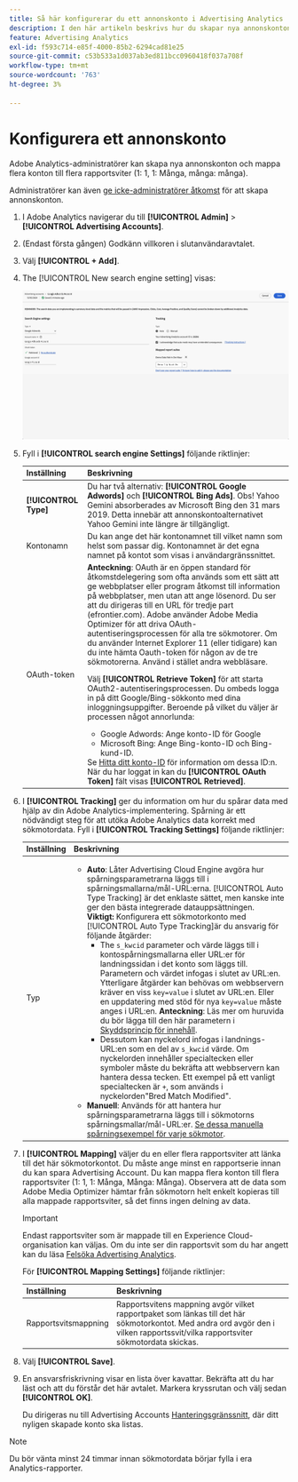 ```yaml
---
title: Så här konfigurerar du ett annonskonto i Advertising Analytics
description: I den här artikeln beskrivs hur du skapar nya annonskonton och mappar flera konton till flera rapportsviter.
feature: Advertising Analytics
exl-id: f593c714-e85f-4000-85b2-6294cad81e25
source-git-commit: c53b533a1d037ab3ed811bcc0960418f037a708f
workflow-type: tm+mt
source-wordcount: '763'
ht-degree: 3%

---
```


# Konfigurera ett annonskonto

Adobe Analytics-administratörer kan skapa nya annonskonton och mappa flera konton till flera rapportsviter (1: 1, 1: Många, många: många).

Administratörer kan även [ge icke-administratörer åtkomst](/help/integrate/c-advertising-analytics/overview.md#section_FCC58EB635954A32990D4E67B52B4369) för att skapa annonskonton.

<!--
![](assets/aa_accounts.png)
-->

1. I Adobe Analytics navigerar du till **[!UICONTROL Admin]** > **[!UICONTROL Advertising Accounts]**.
1. (Endast första gången) Godkänn villkoren i slutanvändaravtalet.
1. Välj **[!UICONTROL + Add]**.
1. The [!UICONTROL New search engine setting] visas:

   ![](assets/aa-new-se-account.png)

1. Fyll i **[!UICONTROL search engine Settings]** följande riktlinjer:

   | Inställning | Beskrivning |
   | --- | --- |
   | **[!UICONTROL Type]** | Du har två alternativ: **[!UICONTROL Google Adwords]** och **[!UICONTROL Bing Ads]**.  Obs! Yahoo Gemini absorberades av Microsoft Bing den 31 mars 2019. Detta innebär att annonskontoalternativet Yahoo Gemini inte längre är tillgängligt. |
   | Kontonamn | Du kan ange det här kontonamnet till vilket namn som helst som passar dig.  Kontonamnet är det egna namnet på kontot som visas i användargränssnittet. |
   | OAuth-token | **Anteckning**: OAuth är en öppen standard för åtkomstdelegering som ofta används som ett sätt att ge webbplatser eller program åtkomst till information på webbplatser, men utan att ange lösenord. Du ser att du dirigeras till en URL för tredje part (efrontier.com). Adobe använder Adobe Media Optimizer för att driva OAuth-autentiseringsprocessen för alla tre sökmotorer. Om du använder Internet Explorer 11 (eller tidigare) kan du inte hämta Oauth-token för någon av de tre sökmotorerna. Använd i stället andra webbläsare.<p>Välj **[!UICONTROL Retrieve Token]** för att starta OAuth2-autentiseringsprocessen. Du ombeds logga in på ditt Google/Bing-sökkonto med dina inloggningsuppgifter. Beroende på vilket du väljer är processen något annorlunda: <ul><li>Google Adwords: Ange konto-ID för Google</li><li>Microsoft Bing: Ange Bing-konto-ID och Bing-kund-ID.</li></ul>Se [Hitta ditt konto-ID](/help/integrate/c-advertising-analytics/c-adanalytics-workflow/aa-locate-account-id.md) för information om dessa ID:n. När du har loggat in kan du **[!UICONTROL OAuth Token]** fält visas **[!UICONTROL Retrieved]**. |

1. I **[!UICONTROL Tracking]** ger du information om hur du spårar data med hjälp av din Adobe Analytics-implementering. Spårning är ett nödvändigt steg för att utöka Adobe Analytics data korrekt med sökmotordata.
Fyll i **[!UICONTROL Tracking Settings]** följande riktlinjer:

   | Inställning | Beskrivning |
   | --- | --- |
   | Typ | <ul><li>**Auto**: Låter Advertising Cloud Engine avgöra hur spårningsparametrarna läggs till i spårningsmallarna/mål-URL:erna. [!UICONTROL Auto Type Tracking] är det enklaste sättet, men kanske inte ger den bästa integrerade datauppsättningen.<br>**Viktigt:** Konfigurera ett sökmotorkonto med [!UICONTROL Auto Type Tracking]är du ansvarig för följande åtgärder:<ul><li>The `s_kwcid` parameter och värde läggs till i kontospårningsmallarna eller URL:er för landningssidan i det konto som läggs till. Parametern och värdet infogas i slutet av URL:en. Ytterligare åtgärder kan behövas om webbservern kräver en viss `key=value` i slutet av URL:en. Eller en uppdatering med stöd för nya `key=value` måste anges i URL:en. **Anteckning**: Läs mer om huruvida du bör lägga till den här parametern i [Skyddsprincip för innehåll](https://experienceleague.adobe.com/en/docs/id-service/using/reference/csp).</li><li>Dessutom kan nyckelord infogas i landnings-URL:en som en del av `s_kwcid` värde. Om nyckelorden innehåller specialtecken eller symboler måste du bekräfta att webbservern kan hantera dessa tecken. Ett exempel på ett vanligt specialtecken är `+`, som används i nyckelorden&quot;Bred Match Modified&quot;.</li></ul></li><li>**Manuell**: Används för att hantera hur spårningsparametrarna läggs till i sökmotorns spårningsmallar/mål-URL:er. [Se dessa manuella spårningsexempel för varje sökmotor](/help/integrate/c-advertising-analytics/c-adanalytics-workflow/aa-manual-vs-automatic-tracking.md).</li></ul> |

1. I **[!UICONTROL Mapping]** väljer du en eller flera rapportsviter att länka till det här sökmotorkontot. Du måste ange minst en rapportserie innan du kan spara Advertising Account. Du kan mappa flera konton till flera rapportsviter (1: 1, 1: Många, Många: Många). Observera att de data som Adobe Media Optimizer hämtar från sökmotorn helt enkelt kopieras till alla mappade rapportsviter, så det finns ingen delning av data.

   >[!IMPORTANT]
   >
   >Endast rapportsviter som är mappade till en Experience Cloud-organisation kan väljas. Om du inte ser din rapportsvit som du har angett kan du läsa [Felsöka Advertising Analytics](/help/integrate/c-advertising-analytics/c-adanalytics-workflow/aa-troubleshooting.md).

   För **[!UICONTROL Mapping Settings]** följande riktlinjer:

   | Inställning | Beskrivning |
   | --- | --- |
   | Rapportsvitsmappning | Rapportsvitens mappning avgör vilket rapportpaket som länkas till det här sökmotorkontot. Med andra ord avgör den i vilken rapportssvit/vilka rapportsviter sökmotordata skickas. |


1. Välj **[!UICONTROL Save]**.
1. En ansvarsfriskrivning visar en lista över kavattar. Bekräfta att du har läst och att du förstår det här avtalet. Markera kryssrutan och välj sedan **[!UICONTROL OK]**.

   Du dirigeras nu till Advertising Accounts [Hanteringsgränssnitt](/help/integrate/c-advertising-analytics/c-adanalytics-workflow/aa-manage-ad-accounts.md), där ditt nyligen skapade konto ska listas.

>[!NOTE]
>
>Du bör vänta minst 24 timmar innan sökmotordata börjar fylla i era Analytics-rapporter.
